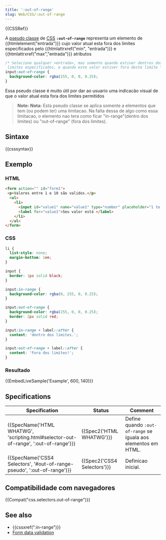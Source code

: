 ```yaml
---
title: ':out-of-range'
slug: Web/CSS/:out-of-range
---
```

{{CSSRef}}

A [pseudo classe](/pt-BR/docs/CSS/Pseudo-classes) de [CSS](/pt-BR/docs/Web/CSS) **`:out-of-range`** representa um elemento de {{htmlelement("entrada")}} cujo valor atual esta fora dos limites especificados pelo {{htmlattrxref("min", "entrada")}} e {{htmlattrxref("max","entrada")}} atributos

```css
/* Selecione qualquer <entrada>, mas somente quando estiver dentros dos
 limites especificados, e quando este valor estiver fora deste limite */
input:out-of-range {
  background-color: rgba(255, 0, 0, 0.25);
}
```

Essa pseudo classe é muito útil por dar ao usuario uma indicacão visual de que o valor atual esta fora dos limites permitidos

> **Note:** **Nota:** Esta pseudo classe se aplica somente a elementos que tem (ou podem ter) uma limitacao. Na falta dessa de algo como essa limitacao, o elemento nao tera como ficar "in-range"(dentro dos limites) ou "out-of-range" (fora dos limites).

## Sintaxe

{{csssyntax}}

## Exemplo

### HTML

```html
<form action="" id="form1">
 <p>Valores entre 1 e 10 são validos.</p>
  <ul>
    <li>
      <input id="value1" name="value1" type="number" placeholder="1 to 10" min="1" max="10" value="12">
      <label for="value1">Seu valor está </label>
    </li>
  </ul>
</form>
```

### CSS

```css
li {
  list-style: none;
  margin-bottom: 1em;
}

input {
  border: 1px solid black;
}

input:in-range {
  background-color: rgba(0, 255, 0, 0.25);
}

input:out-of-range {
  background-color: rgba(255, 0, 0, 0.25);
  border: 2px solid red;
}

input:in-range + label::after {
  content: 'dentro dos limites.';
}

input:out-of-range + label::after {
  content: 'Fora dos limites!';
}
```

### Resultado

{{EmbedLiveSample('Example', 600, 140)}}

## Specifications

| Specification                                                                                                    | Status                               | Comment                                                        |
| ---------------------------------------------------------------------------------------------------------------- | ------------------------------------ | -------------------------------------------------------------- |
| {{SpecName('HTML WHATWG', 'scripting.html#selector-out-of-range', ':out-of-range')}} | {{Spec2('HTML WHATWG')}}     | Define quando `:out-of-range` se iguala aos elementos em HTML. |
| {{SpecName('CSS4 Selectors', '#out-of-range-pseudo', ':out-of-range')}}                 | {{Spec2('CSS4 Selectors')}} | Definicao inicial.                                             |

## Compatibilidade com navegadores

{{Compat("css.selectors.out-of-range")}}

## See also

- {{cssxref(":in-range")}}
- [Form data validation](/pt-BR/docs/Learn/HTML/Forms/Form_validation)
